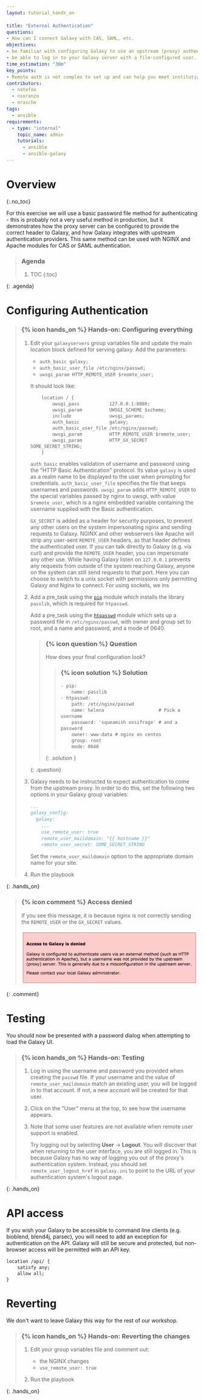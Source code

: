 ```yaml
---
layout: tutorial_hands_on

title: "External Authentication"
questions:
- How can I connect Galaxy with CAS, SAML, etc.
objectives:
- be familiar with configuring Galaxy to use an upstream (proxy) authentication provider
- be able to log in to your Galaxy server with a file-configured user.
time_estimation: "30m"
key_points:
- Remote auth is not complex to set up and can help you meet institutional requirements
contributors:
  - natefoo
  - nsoranzo
  - erasche
tags:
  - ansible
requirements:
  - type: "internal"
    topic_name: admin
    tutorials:
      - ansible
      - ansible-galaxy
---
```


# Overview
{:.no_toc}

For this exercise we will use a basic password file method for authenticating - this is probably not a very useful method in production, but it demonstrates how the proxy server can be configured to provide the correct header to Galaxy, and how Galaxy integrates with upstream authentication providers. This same method can be used with NGINX and Apache modules for CAS or SAML authentication.

> ### Agenda
>
> 1. TOC
> {:toc}
>
{: .agenda}

# Configuring Authentication

> ### {% icon hands_on %} Hands-on: Configuring everything
>
> 1. Edit your `galaxyservers` group variables file and update the main location block defined for serving galaxy. Add the parameters:
>      - `auth_basic galaxy;`
>      - `auth_basic_user_file /etc/nginx/passwd;`
>      - `uwsgi_param HTTP_REMOTE_USER $reomte_user;`
>
>    It should look like:
>
>    ```nginx
>        location / {
>            uwsgi_pass           127.0.0.1:8080;
>            uwsgi_param          UWSGI_SCHEME $scheme;
>            include              uwsgi_params;
>            auth_basic           galaxy;
>            auth_basic_user_file /etc/nginx/passwd;
>            uwsgi_param          HTTP_REMOTE_USER $remote_user;
>            uwsgi_param          HTTP_GX_SECRET SOME_SECRET_STRING;
>        }
>    ```
>
>    `auth_basic` enables validation of username and password using the "HTTP Basic Authentication" protocol. Its value `galaxy` is used as a realm name to be displayed to the user when prompting for credentials.
>    `auth_basic_user_file` specifies the file that keeps usernames and passwords.
>    `uwsgi_param` adds `HTTP_REMOTE_USER` to the special variables passed by nginx to uwsgi, with value `$remote_user`, which is a nginx embedded variable containing the username supplied with the Basic authentication.
>
>    `GX_SECRET` is added as a header for security purposes, to prevent any other users on the system impersonating nginx and sending requests to Galaxy. NGINX and other webservers like Apache will strip any user-sent `REMOTE_USER` headers, as that header defines the authenticated user. If you can talk directly to Galaxy (e.g. via curl) and provide the `REMOTE_USER` header, you can impersonate any other use. While having Galaxy listen on `127.0.0.1` prevents any requests from outside of the system reaching Galaxy, anyone on the system can still send requests to that port. Here you can choose to switch to a unix socket with permissions only permitting Galaxy and Nginx to connect. For using sockets, we ins
>
> 2. Add a pre_task using the [`pip`](https://docs.ansible.com/ansible/latest/modules/pip_module.html) module which installs the library `passlib`, which is required for `htpasswd`.
>
>    Add a pre_task using the [`htpasswd`](https://docs.ansible.com/ansible/2.4/htpasswd_module.html) module which sets up a password file in `/etc/nginx/passwd`, with owner and group set to root, and a name and password, and a mode of 0640.
>    > ### {% icon question %} Question
>    >
>    > How does your final configuration look?
>    >
>    > > ### {% icon solution %} Solution
>    > >
>    > > ```
>    > > - pip:
>    > >     name: passlib
>    > > - htpasswd:
>    > >     path: /etc/nginx/passwd
>    > >     name: helena                    # Pick a username
>    > >     password: 'squeamish ossifrage' # and a password
>    > >     owner: www-data # nginx on centos
>    > >     group: root
>    > >     mode: 0640
>    > > ```
>    > {: .solution }
>    >
>    {: .question}
>
> 3. Galaxy needs to be instructed to expect authentication to come from the upstream proxy. In order to do this, set the following two options in your Galaxy group variables:
>
>    ```yaml
>    ...
>    galaxy_config:
>      galaxy:
>        ...
>        use_remote_user: true
>        remote_user_maildomain: "{{ hostname }}"
>        remote_user_secret: SOME_SECRET_STRING
>    ```
>
>    Set the `remote_user_maildomain` option to the appropriate domain name for your site.
>
> 4. Run the playbook
>
{: .hands_on}

> ### {% icon comment %} Access denied
>
> If you see this message, it is because nginx is not correctly sending the `REMOTE_USER` or the `GX_SECRET` values.
>
> ![access denied message](../../images/access_denied.png)
>
{: .comment}


# Testing

You should now be presented with a password dialog when attempting to load the Galaxy UI.

> ### {% icon hands_on %} Hands-on: Testing
>
> 1. Log in using the username and password you provided when creating the `passwd` file. If your username and the value of `remote_user_maildomain` match an existing user, you will be logged in to that account. If not, a new account will be created for that user.
>
> 2. Click on the "User" menu at the top, to see how the username appears.
>
> 3. Note that some user features are not available when remote user support is enabled.
>
>    Try logging out by selecting **User** -> **Logout**. You will discover that when returning to the user interface, you are still logged in. This is because Galaxy has no way of logging you out of the proxy's authentication system. Instead, you should set `remote_user_logout_href` in `galaxy.ini` to point to the URL of your authentication system's logout page.
>
{: .hands_on}

# API access

If you wish your Galaxy to be accessible to command line clients (e.g. bioblend, blend4j, parsec), you will need to add an exception for authentication on the API. Galaxy will still be secure and protected, but non-browser access will be permitted with an API key.

```
location /api/ {
    satisfy any;
    allow all;
}
```

# Reverting

We don't want to leave Galaxy this way for the rest of our workshop.

> ### {% icon hands_on %} Hands-on: Reverting the changes
>
> 1. Edit your group variables file and comment out:
>
>    - the NGINX changes
>    - `use_remote_user: true`
>
> 2. Run the playbook
>
{: .hands_on}
